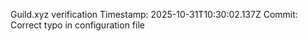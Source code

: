 Guild.xyz verification
Timestamp: 2025-10-31T10:30:02.137Z
Commit: Correct typo in configuration file